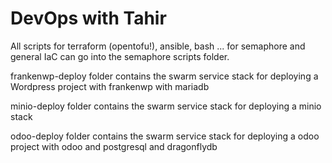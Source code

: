 # DevOps with Tahir

All scripts for terraform (opentofu!), ansible, bash ... for semaphore and general IaC can go into the semaphore scripts folder.

frankenwp-deploy folder contains the swarm service stack for deploying a Wordpress project with frankenwp with mariadb

minio-deploy folder contains the swarm service stack for deploying a minio stack

odoo-deploy folder contains the swarm service stack for deploying a odoo project with odoo and postgresql and dragonflydb
